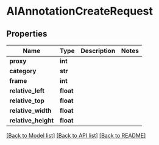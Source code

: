 # AIAnnotationCreateRequest


## Properties

Name | Type | Description | Notes
------------ | ------------- | ------------- | -------------
**proxy** | **int** |  | 
**category** | **str** |  | 
**frame** | **int** |  | 
**relative_left** | **float** |  | 
**relative_top** | **float** |  | 
**relative_width** | **float** |  | 
**relative_height** | **float** |  | 

[[Back to Model list]](../README.md#models) [[Back to API list]](../README.md#api-endpoints) [[Back to README]](../README.md)


